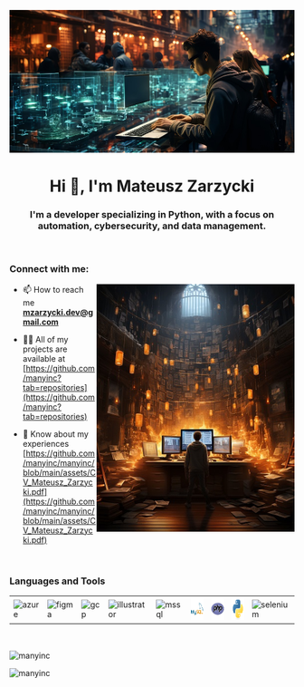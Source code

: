 ![MasterHead](https://github.com/manyinc/manyinc/blob/main/assets/header_bg.jpg?raw=true)
<h1 align="center">Hi 👋, I'm Mateusz Zarzycki</h1>
<h3 align="center">I'm a developer specializing in Python, with a focus on automation, cybersecurity, and data management.</h3>
<br>
<h3 align="left">Connect with me:</h3>
<img align="right" alt="Coding" width="350" src="https://github.com/manyinc/manyinc/blob/main/assets/nav_img.jpg?raw=true">
 
 - 📫 How to reach me **mzarzycki.dev@gmail.com**

 - 👨‍💻 All of my projects are available at [https://github.com/manyinc?tab=repositories](https://github.com/manyinc?tab=repositories)
  
 - 📄 Know about my experiences [https://github.com/manyinc/manyinc/blob/main/assets/CV_Mateusz_Zarzycki.pdf](https://github.com/manyinc/manyinc/blob/main/assets/CV_Mateusz_Zarzycki.pdf)

<br>

### Languages and Tools
<table width="350">
  <tr>
    <td><img src="https://www.vectorlogo.zone/logos/microsoft_azure/microsoft_azure-icon.svg" alt="azure" width="40" height="40"/></td>
    <td><img src="https://www.vectorlogo.zone/logos/figma/figma-icon.svg" alt="figma" width="40" height="40"/></td>
    <td><img src="https://www.vectorlogo.zone/logos/google_cloud/google_cloud-icon.svg" alt="gcp" width="40" height="40"/></td>
    <td><img src="https://www.vectorlogo.zone/logos/adobe_illustrator/adobe_illustrator-icon.svg" alt="illustrator" width="40" height="40"/></td>
    <td><img src="https://www.svgrepo.com/show/303229/microsoft-sql-server-logo.svg" alt="mssql" width="40" height="40"/></td>
    <td><img src="https://raw.githubusercontent.com/devicons/devicon/master/icons/mysql/mysql-original-wordmark.svg" alt="mysql" width="40" height="40"/></td>
    <td><img src="https://raw.githubusercontent.com/devicons/devicon/master/icons/php/php-original.svg" alt="php" width="40" height="40"/></td>
    <td><img src="https://raw.githubusercontent.com/devicons/devicon/master/icons/python/python-original.svg" alt="python" width="40" height="40"/></td>
    <td><img src="https://raw.githubusercontent.com/detain/svg-logos/780f25886640cef088af994181646db2f6b1a3f8/svg/selenium-logo.svg" alt="selenium" width="40" height="40"/></td>
  </tr>
</table>

<br>

<p><img align="center" src="https://github-readme-stats.vercel.app/api/top-langs?username=manyinc&show_icons=true&theme=dark&title_color=00cfde&text_color=06c270&bg_color=0d1117&hide_border=true&locale=en&layout=compact" alt="manyinc" /></p>

<p align="left"> <img src="https://komarev.com/ghpvc/?username=manyinc&label=Profile%20views&color=0e75b6&style=flat" alt="manyinc" /> </p>

